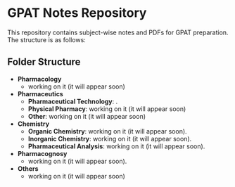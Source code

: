 # GPAT Notes Repository

This repository contains subject-wise notes and PDFs for GPAT preparation. The structure is as follows:

## Folder Structure

- **Pharmacology**
  - working on it (it will appear soon)
- **Pharmaceutics**
  - **Pharmaceutical Technology**: .
  - **Physical Pharmacy**: working on it (it will appear soon)
  - **Other**: working on it (it will appear soon)
- **Chemistry**
  - **Organic Chemistry**: working on it (it will appear soon).
  - **Inorganic Chemistry**: working on it (it will appear soon).
  - **Pharmaceutical Analysis**: working on it (it will appear soon).
- **Pharmacognosy**
  - working on it (it will appear soon).
- **Others**
  - working on it (it will appear soon)
